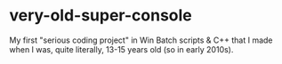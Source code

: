 # very-old-super-console
My first "serious coding project" in Win Batch scripts &amp; C++ that I made when I was, quite literally, 13-15 years old (so in early 2010s).
